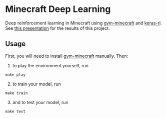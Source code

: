 # Minecraft Deep Learning

Deep reinforcement learning in Minecraft using [gym-minecraft](https://github.com/tambetm/gym-minecraft) and [keras-rl](https://github.com/matthiasplappert/keras-rl). See [this presentation](https://docs.google.com/presentation/d/1tNZANcEBsSqMPDr-pnXCosjJO5U1OBET-ZElCtKPc7A/edit?usp=sharing) for the results of this project.

## Usage

First, you will need to install [gym-minecraft](https://github.com/tambetm/gym-minecraft) manually. Then:

1. to play the environment yourself, run
```
make play
```
2. to train your model, run
```
make train
```
3. and to test your model, run
```
make test
```
